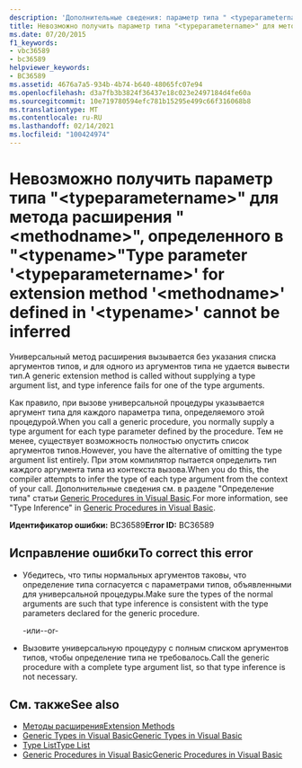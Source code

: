 ```yaml
---
description: 'Дополнительные сведения: параметр типа " <typeparametername> " для метода расширения " <methodname> ", определенного в " <typename> ", не может быть определен'
title: Невозможно получить параметр типа "<typeparametername>" для метода расширения "<methodname>", определенного в "<typename>"
ms.date: 07/20/2015
f1_keywords:
- vbc36589
- bc36589
helpviewer_keywords:
- BC36589
ms.assetid: 4676a7a5-934b-4b74-b640-48065fc07e94
ms.openlocfilehash: d3a7fb3b3824f36437e18c023e2497184d4fe60a
ms.sourcegitcommit: 10e719780594efc781b15295e499c66f316068b8
ms.translationtype: MT
ms.contentlocale: ru-RU
ms.lasthandoff: 02/14/2021
ms.locfileid: "100424974"
---
```

# <a name="type-parameter-typeparametername-for-extension-method-methodname-defined-in-typename-cannot-be-inferred"></a><span data-ttu-id="cc508-103">Невозможно получить параметр типа "\<typeparametername>" для метода расширения "\<methodname>", определенного в "\<typename>"</span><span class="sxs-lookup"><span data-stu-id="cc508-103">Type parameter '\<typeparametername>' for extension method '\<methodname>' defined in '\<typename>' cannot be inferred</span></span>

<span data-ttu-id="cc508-104">Универсальный метод расширения вызывается без указания списка аргументов типов, и для одного из аргументов типа не удается вывести тип.</span><span class="sxs-lookup"><span data-stu-id="cc508-104">A generic extension method is called without supplying a type argument list, and type inference fails for one of the type arguments.</span></span>  
  
 <span data-ttu-id="cc508-105">Как правило, при вызове универсальной процедуры указывается аргумент типа для каждого параметра типа, определяемого этой процедурой.</span><span class="sxs-lookup"><span data-stu-id="cc508-105">When you call a generic procedure, you normally supply a type argument for each type parameter defined by the procedure.</span></span> <span data-ttu-id="cc508-106">Тем не менее, существует возможность полностью опустить список аргументов типов.</span><span class="sxs-lookup"><span data-stu-id="cc508-106">However, you have the alternative of omitting the type argument list entirely.</span></span> <span data-ttu-id="cc508-107">При этом компилятор пытается определить тип каждого аргумента типа из контекста вызова.</span><span class="sxs-lookup"><span data-stu-id="cc508-107">When you do this, the compiler attempts to infer the type of each type argument from the context of your call.</span></span> <span data-ttu-id="cc508-108">Дополнительные сведения см. в разделе "Определение типа" статьи [Generic Procedures in Visual Basic](../programming-guide/language-features/data-types/generic-procedures.md).</span><span class="sxs-lookup"><span data-stu-id="cc508-108">For more information, see "Type Inference" in [Generic Procedures in Visual Basic](../programming-guide/language-features/data-types/generic-procedures.md).</span></span>  
  
 <span data-ttu-id="cc508-109">**Идентификатор ошибки:** BC36589</span><span class="sxs-lookup"><span data-stu-id="cc508-109">**Error ID:** BC36589</span></span>  
  
## <a name="to-correct-this-error"></a><span data-ttu-id="cc508-110">Исправление ошибки</span><span class="sxs-lookup"><span data-stu-id="cc508-110">To correct this error</span></span>  
  
- <span data-ttu-id="cc508-111">Убедитесь, что типы нормальных аргументов таковы, что определение типа согласуется с параметрами типов, объявленными для универсальной процедуры.</span><span class="sxs-lookup"><span data-stu-id="cc508-111">Make sure the types of the normal arguments are such that type inference is consistent with the type parameters declared for the generic procedure.</span></span>  
  
     <span data-ttu-id="cc508-112">-или-</span><span class="sxs-lookup"><span data-stu-id="cc508-112">-or-</span></span>  
  
- <span data-ttu-id="cc508-113">Вызовите универсальную процедуру с полным списком аргументов типов, чтобы определение типа не требовалось.</span><span class="sxs-lookup"><span data-stu-id="cc508-113">Call the generic procedure with a complete type argument list, so that type inference is not necessary.</span></span>  
  
## <a name="see-also"></a><span data-ttu-id="cc508-114">См. также</span><span class="sxs-lookup"><span data-stu-id="cc508-114">See also</span></span>

- [<span data-ttu-id="cc508-115">Методы расширения</span><span class="sxs-lookup"><span data-stu-id="cc508-115">Extension Methods</span></span>](../programming-guide/language-features/procedures/extension-methods.md)
- [<span data-ttu-id="cc508-116">Generic Types in Visual Basic</span><span class="sxs-lookup"><span data-stu-id="cc508-116">Generic Types in Visual Basic</span></span>](../programming-guide/language-features/data-types/generic-types.md)
- [<span data-ttu-id="cc508-117">Type List</span><span class="sxs-lookup"><span data-stu-id="cc508-117">Type List</span></span>](../language-reference/statements/type-list.md)
- [<span data-ttu-id="cc508-118">Generic Procedures in Visual Basic</span><span class="sxs-lookup"><span data-stu-id="cc508-118">Generic Procedures in Visual Basic</span></span>](../programming-guide/language-features/data-types/generic-procedures.md)
